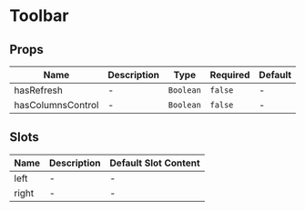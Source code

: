 # Toolbar

## Props

<!-- @vuese:Toolbar:props:start -->
|Name|Description|Type|Required|Default|
|---|---|---|---|---|
|hasRefresh|-|`Boolean`|`false`|-|
|hasColumnsControl|-|`Boolean`|`false`|-|

<!-- @vuese:Toolbar:props:end -->


## Slots

<!-- @vuese:Toolbar:slots:start -->
|Name|Description|Default Slot Content|
|---|---|---|
|left|-|-|
|right|-|-|

<!-- @vuese:Toolbar:slots:end -->


